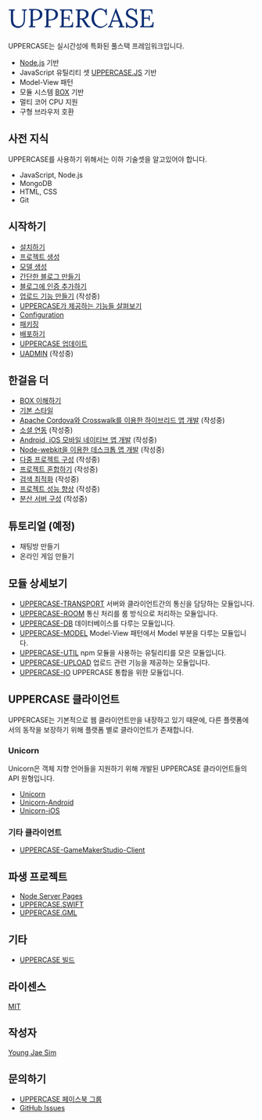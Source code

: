 # ![ScreenShot](https://raw.githubusercontent.com/Hanul/UPPERCASE/master/LOGO.png)
UPPERCASE는 실시간성에 특화된 풀스택 프레임워크입니다.
* [Node.js](http://nodejs.org) 기반
* JavaScript 유틸리티 셋 [UPPERCASE.JS](UPPERCASE.JS.md) 기반
* Model-View 패턴
* 모듈 시스템 [BOX](https://github.com/Hanul/UPPERCASE.JS/blob/master/DOC/KR/UPPERCASE.JS-COMMON.md#box) 기반
* 멀티 코어 CPU 지원
* 구형 브라우저 호환

## 사전 지식
UPPERCASE를 사용하기 위해서는 이하 기술셋을 알고있어야 합니다.
* JavaScript, Node.js
* MongoDB
* HTML, CSS
* Git

## 시작하기
* [설치하기](INSTALL.md)
* [프로젝트 생성](CREATE_PROJECT.md)
* [모델 생성](CREATE_MODEL.md)
* [간단한 블로그 만들기](MAKE_BLOG.md)
* [블로그에 인증 추가하기](ADD_AUTH_TO_BLOG.md)
* [업로드 기능 만들기](UPLOAD.md) (작성중)
* [UPPERCASE가 제공하는 기능들 살펴보기](OVERVIEW.md)
* [Configuration](CONFIG.md)
* [패키징](PACK.md)
* [배포하기](DEPLOY.md)
* [UPPERCASE 업데이트](UPDATE.md)
* [UADMIN](UADMIN.md) (작성중)

## 한걸음 더
* [BOX 이해하기](BOX.md)
* [기본 스타일](BASE_STYLE.md)
* [Apache Cordova와 Crosswalk를 이용한 하이브리드 앱 개발](CORDOVA.md) (작성중)
* [소셜 연동](SOCIAL.md) (작성중)
* [Android, iOS 모바일 네이티브 앱 개발](MOBILE_NATIVE.md) (작성중)
* [Node-webkit을 이용한 데스크톱 앱 개발](NODE_WEBKIT.md) (작성중)
* [다중 프로젝트 구성](MULTI_PROJECT.md) (작성중)
* [프로젝트 혼합하기](MIX_PROJECT.md) (작성중)
* [검색 최적화](SEO.md) (작성중)
* [프로젝트 성능 향상](SPEED_UP.md) (작성중)
* [분산 서버 구성](CLUSTERING.md) (작성중)

## 튜토리얼 (예정)
* 채팅방 만들기
* 온라인 게임 만들기

## 모듈 상세보기
* [UPPERCASE-TRANSPORT](UPPERCASE-TRANSPORT.md) 서버와 클라이언트간의 통신을 담당하는 모듈입니다.
* [UPPERCASE-ROOM](UPPERCASE-ROOM.md) 통신 처리를 룸 방식으로 처리하는 모듈입니다.
* [UPPERCASE-DB](UPPERCASE-DB.md) 데이터베이스를 다루는 모듈입니다.
* [UPPERCASE-MODEL](UPPERCASE-MODEL.md) Model-View 패턴에서 Model 부분을 다루는 모듈입니다.
* [UPPERCASE-UTIL](UPPERCASE-UTIL.md) npm 모듈을 사용하는 유틸리티를 모은 모듈입니다.
* [UPPERCASE-UPLOAD](UPPERCASE-UPLOAD.md) 업로드 관련 기능을 제공하는 모듈입니다.
* [UPPERCASE-IO](UPPERCASE-IO.md) UPPERCASE 통합을 위한 모듈입니다.

## UPPERCASE 클라이언트
UPPERCASE는 기본적으로 웹 클라이언트만을 내장하고 있기 때문에, 다른 플랫폼에서의 동작을 보장하기 위해 플랫폼 별로 클라이언트가 존재합니다.

### Unicorn
Unicorn은 객체 지향 언어들을 지원하기 위해 개발된 UPPERCASE 클라이언트들의 API 원형입니다.
- [Unicorn](https://github.com/Hanul/Unicorn)
- [Unicorn-Android](https://github.com/Hanul/Unicorn-Android)
- [Unicorn-iOS](https://github.com/Hanul/Unicorn-iOS)

### 기타 클라이언트
- [UPPERCASE-GameMakerStudio-Client](https://github.com/Hanul/UPPERCASE-GameMakerStudio-Client)

## 파생 프로젝트
- [Node Server Pages](https://github.com/Hanul/NSP)
- [UPPERCASE.SWIFT](https://github.com/Hanul/UPPERCASE.SWIFT)
- [UPPERCASE.GML](https://github.com/Hanul/UPPERCASE.GML)

## 기타
* [UPPERCASE 빌드](BUILD.md)

## 라이센스
[MIT](LICENSE)

## 작성자
[Young Jae Sim](https://github.com/Hanul)

## 문의하기
* [UPPERCASE 페이스북 그룹](https://www.facebook.com/groups/uppercase/)
* [GitHub Issues](https://github.com/Hanul/UPPERCASE/issues)

